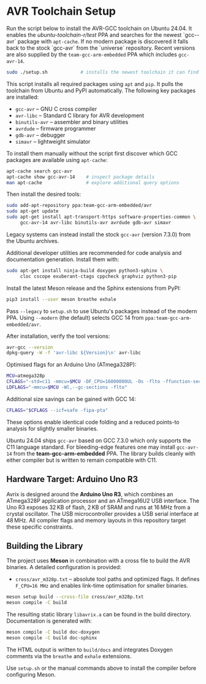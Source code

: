 # AVR Toolchain Setup

Run the script below to install the AVR-GCC toolchain on Ubuntu 24.04.
It enables the *ubuntu-toolchain-r/test* PPA and searches for
the newest \`gcc-<version>-avr\` package with ``apt-cache``.  If no modern
package is discovered it falls back to the stock \`gcc-avr\` from the
\`universe\` repository.  Recent versions are also supplied by the
`team-gcc-arm-embedded` PPA which includes ``gcc-avr-14``.

```bash
sudo ./setup.sh            # installs the newest toolchain it can find
```
This script installs all required packages using ``apt`` and ``pip``.  It pulls
the toolchain from Ubuntu and PyPI automatically.  The following key packages
are installed:

- `gcc-avr` – GNU C cross compiler
- `avr-libc` – Standard C library for AVR development
- `binutils-avr` – assembler and binary utilities
- `avrdude` – firmware programmer
- `gdb-avr` – debugger
- `simavr` – lightweight simulator

To install them manually without the script first discover which GCC
packages are available using `apt-cache`:

```bash
apt-cache search gcc-avr
apt-cache show gcc-avr-14    # inspect package details
man apt-cache                # explore additional query options
```

Then install the desired tools:

```bash
sudo add-apt-repository ppa:team-gcc-arm-embedded/avr
sudo apt-get update
sudo apt-get install apt-transport-https software-properties-common \
     gcc-avr-14 avr-libc binutils-avr avrdude gdb-avr simavr
```
Legacy systems can instead install the stock `gcc-avr` (version 7.3.0) from the
Ubuntu archives.

Additional developer utilities are recommended for code analysis and
documentation generation.  Install them with:

```bash
sudo apt-get install ninja-build doxygen python3-sphinx \
     cloc cscope exuberant-ctags cppcheck graphviz python3-pip
```

Install the latest Meson release and the Sphinx extensions from PyPI:

```bash
pip3 install --user meson breathe exhale
```


Pass `--legacy` to `setup.sh` to use Ubuntu's packages instead of the modern
PPA.  Using `--modern` (the default) selects GCC 14 from
`ppa:team-gcc-arm-embedded/avr`.


After installation, verify the tool versions:

```bash
avr-gcc --version
dpkg-query -W -f 'avr-libc ${Version}\n' avr-libc

```

Optimised flags for an Arduino Uno (ATmega328P):

```bash
MCU=atmega328p
CFLAGS="-std=c11 -mmcu=$MCU -DF_CPU=16000000UL -Os -flto -ffunction-sections -fdata-sections"
LDFLAGS="-mmcu=$MCU -Wl,--gc-sections -flto"
```
Additional size savings can be gained with GCC 14:

```bash
CFLAGS="$CFLAGS --icf=safe -fipa-pta"
```
These options enable identical code folding and a reduced
points-to analysis for slightly smaller binaries.

Ubuntu 24.04 ships `gcc-avr` based on GCC 7.3.0 which only supports the C11
language standard.  For bleeding-edge features one may install
`gcc-avr-14` from the **team-gcc-arm-embedded** PPA.  The library builds
cleanly with either compiler but is written to remain compatible with C11.

## Hardware Target: Arduino Uno R3

Avrix is designed around the **Arduino Uno R3**, which combines an
ATmega328P application processor and an ATmega16U2 USB interface.  The
Uno R3 exposes 32 KB of flash, 2 KB of SRAM and runs at 16 MHz from a
crystal oscillator.  The USB microcontroller provides a USB
serial interface at 48 MHz.  All compiler flags and memory layouts in
this repository target these specific constraints.


## Building the Library

The project uses **Meson** in combination with a cross file to build
the AVR binaries.  A detailed configuration is provided:

- `cross/avr_m328p.txt` – absolute tool paths and optimized flags.
  It defines ``F_CPU=16 MHz`` and enables link-time optimisation for
  smaller binaries.

```bash
meson setup build --cross-file cross/avr_m328p.txt
meson compile -C build
```

The resulting static library `libavrix.a` can be found in the build
directory.  Documentation is generated with:

```bash
meson compile -C build doc-doxygen
meson compile -C build doc-sphinx
```
The HTML output is written to `build/docs` and integrates Doxygen
comments via the `breathe` and `exhale` extensions.

Use `setup.sh` or the manual commands above to install the compiler
before configuring Meson.
